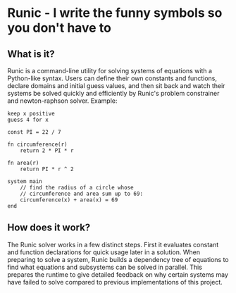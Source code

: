 # Runic - I write the funny symbols so you don't have to

## What is it? 
Runic is a command-line utility for solving systems of equations with a Python-like syntax. Users can define their own constants and functions, declare domains and initial guess values, and then sit back and watch their systems be solved quickly and efficiently by Runic's problem constrainer and newton-raphson solver. Example:

```
keep x positive
guess 4 for x

const PI = 22 / 7

fn circumference(r)
    return 2 * PI * r
    
fn area(r)
    return PI * r ^ 2

system main
    // find the radius of a circle whose 
    // circumference and area sum up to 69:
    circumference(x) + area(x) = 69
end
```

## How does it work? 
The Runic solver works in a few distinct steps. First it evaluates constant and function declarations for quick usage later in a solution. When preparing to solve a system, Runic builds a dependency tree of equations to find what equations and subsystems can be solved in parallel. This prepares the runtime to give detailed feedback on why certain systems may have failed to solve compared to previous implementations of this project. 
